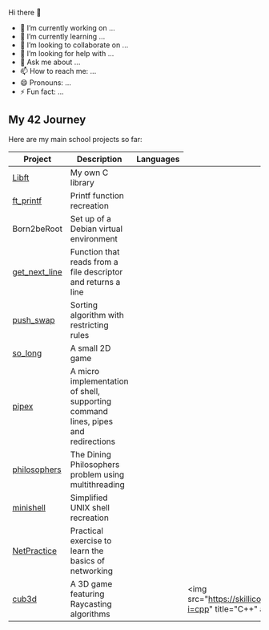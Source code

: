 Hi there 👋

- 🔭 I’m currently working on ...
- 🌱 I’m currently learning ...
- 👯 I’m looking to collaborate on ...
- 🤔 I’m looking for help with ...
- 💬 Ask me about ...
- 📫 How to reach me: ...
- 😄 Pronouns: ...
- ⚡ Fun fact: ...

## My 42 Journey
Here are my main school projects so far:

| Project | Description | Languages |
|---------|------------|------------|
| [Libft](https://github.com/renatomotamanuel/42lisboa/tree/master/CommonCore/Rank00/Libft) | My own C library | |
| [ft_printf](https://github.com/renatomotamanuel/42lisboa/tree/master/CommonCore/Rank01/ft_printf) | Printf function recreation | |
| Born2beRoot | Set up of a Debian virtual environment | |
| [get_next_line](https://github.com/renatomotamanuel/42lisboa/tree/master/CommonCore/Rank01/get_next_line) | Function that reads from a file descriptor and returns a line | |
| [push_swap](https://github.com/renatomotamanuel/42lisboa/tree/master/CommonCore/Rank02/push_swap) | Sorting algorithm with restricting rules | |
| [so_long](https://github.com/renatomotamanuel/42lisboa/tree/master/CommonCore/Rank02/so_long) | A small 2D game | |
| [pipex](https://github.com/renatomotamanuel/42lisboa/tree/master/CommonCore/Rank02/pipex) | A micro implementation of shell, supporting command lines, pipes and redirections | |
| [philosophers](https://github.com/renatomotamanuel/42lisboa/tree/master/CommonCore/Rank03/philosophers) | The Dining Philosophers problem using multithreading | |
| [minishell](https://github.com/renatomotamanuel/42lisboa/tree/master/CommonCore/Rank03/minishell) | Simplified UNIX shell recreation | |
| [NetPractice](https://github.com/renatomotamanuel/42lisboa/tree/master/CommonCore/Rank04/netpractice) | Practical exercise to learn the basics of networking | |
| [cub3d](https://github.com/renatomotamanuel/42lisboa/tree/master/CommonCore/Rank04/cub3d) | A 3D game featuring Raycasting algorithms |  <td><img src="https://skillicons.dev/icons?i=cpp" title="C++" alt="C++"</td> |
